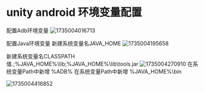 # unity android 环境变量配置

配置Adb环境变量
![1735004016713](https://github.com/user-attachments/assets/706926be-63da-4873-ba85-338143d9cb05)

配置Java环境变量
新建系统变量名JAVA_HOME
![1735004195658](https://github.com/user-attachments/assets/2bcb3014-1a6a-46ac-86eb-95532fc95a07)

新建系统变量名CLASSPATH
           值.;%JAVA_HOME%\lib;%JAVA_HOME%\lib\tools.jar
![1735004270910](https://github.com/user-attachments/assets/625d9134-684e-43fa-b171-e40a8cbdc1d1)
在系统变量Path中新增 %ADB% 
在系统变量Path中新增 %JAVA_HOME%\bin

![1735004416852](https://github.com/user-attachments/assets/564fcf5f-2330-4cee-a052-95c84cfb1131)
